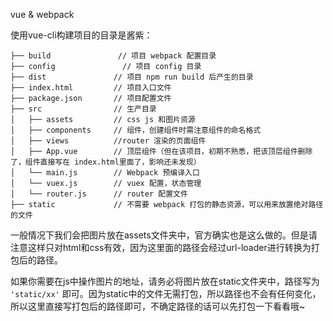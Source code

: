 vue & webpack

使用vue-cli构建项目的目录是酱紫：

```
├── build               // 项目 webpack 配置目录
├── config               // 项目 config 目录
├── dist               // 项目 npm run build 后产生的目录
├── index.html         // 项目入口文件
├── package.json       // 项目配置文件
├── src                // 生产目录
│   ├── assets         // css js 和图片资源
│   ├── components     // 组件，创建组件时需注意组件的命名格式
│   ├── views          //router 渲染的页面组件
│   ├── App.vue        // 顶层组件（但在该项目，初期不熟悉，把该顶层组件删除了，组件直接写在 index.html里面了，影响还未发现）
│   └── main.js        // Webpack 预编译入口
│   └── vuex.js        // vuex 配置，状态管理
│   └── router.js      // router 配置文件
├── static             // 不需要 webpack 打包的静态资源，可以用来放置绝对路径的文件
```

一般情况下我们会把图片放在assets文件夹中，官方确实也是这么做的。但是请注意这样只对html和css有效，因为这里面的路径会经过url-loader进行转换为打包后的路径。

如果你需要在js中操作图片的地址，请务必将图片放在static文件夹中，路径写为 `'static/xx'` 即可。因为static中的文件无需打包，所以路径也不会有任何变化，所以这里直接写打包后的路径即可，不确定路径的话可以先打包一下看看哦~